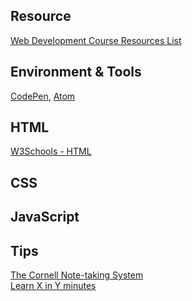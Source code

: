 ## Resource
[Web Development Course Resources List](https://www.appbrewery.co/p/web-development-course-resources/)

## Environment & Tools
[CodePen](https://codepen.io/), [Atom](https://atom.io/)

## HTML
[W3Schools - HTML](https://www.w3schools.com/html/)

## CSS

## JavaScript

## Tips
[The Cornell Note-taking System](http://lsc.cornell.edu/study-skills/cornell-note-taking-system/)\
[Learn X in Y minutes](https://learnxinyminutes.com/)

